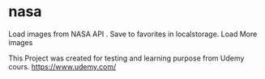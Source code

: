 # nasa
Load images from NASA API . Save to favorites in localstorage. Load More images

This Project was created for testing  and learning purpose from Udemy cours.
https://www.udemy.com/
